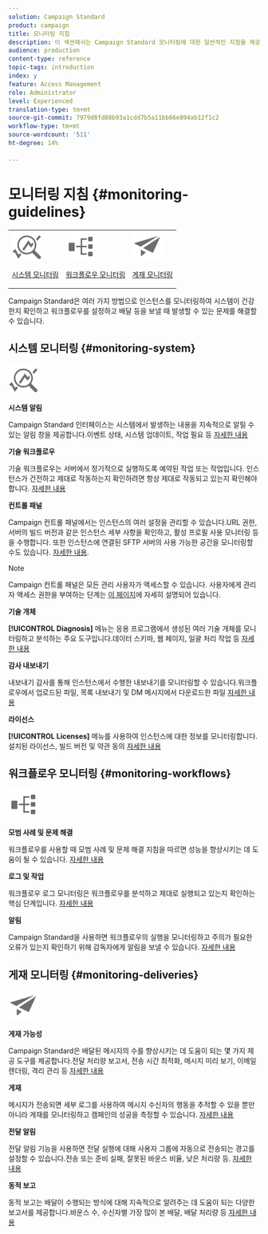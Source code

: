 ```yaml
---
solution: Campaign Standard
product: campaign
title: 모니터링 지침
description: 이 섹션에서는 Campaign Standard 모니터링에 대한 일반적인 지침을 제공합니다.
audience: production
content-type: reference
topic-tags: introduction
index: y
feature: Access Management
role: Administrator
level: Experienced
translation-type: tm+mt
source-git-commit: 7979d8fd88b93a1cdd7b5a11bb66e894ab12f1c2
workflow-type: tm+mt
source-wordcount: '511'
ht-degree: 14%

---
```



# 모니터링 지침 {#monitoring-guidelines}

<table>
<tr><td><img src="assets/do-not-localize/icon_system.svg" width="60px"><p><a href="#monitoring-system">시스템 모니터링</a></p></td>
<td><img src="assets/do-not-localize/icon_workflows.svg" width="60px"><p><a href="#moniroting-workflows">워크플로우 모니터링</a></p></td>
<td><img src="assets/do-not-localize/icon_send.svg" width="60px"><p><a href="#monitoring-deliveries">게재 모니터링</a></p></td></tr>
</table>

Campaign Standard은 여러 가지 방법으로 인스턴스를 모니터링하여 시스템이 건강한지 확인하고 워크플로우를 설정하고 배달 등을 보낼 때 발생할 수 있는 문제를 해결할 수 있습니다.

## 시스템 모니터링 {#monitoring-system}

<img src="assets/do-not-localize/icon_system.svg" width="60px">

**시스템 알림**

Campaign Standard 인터페이스는 시스템에서 발생하는 내용을 지속적으로 알릴 수 있는 알림 창을 제공합니다.이벤트 상태, 시스템 업데이트, 작업 필요 등 [자세한 내용](../../start/using/interface-description.md#top-bar)


**기술 워크플로우**

기술 워크플로우는 서버에서 정기적으로 실행하도록 예약된 작업 또는 작업입니다. 인스턴스가 건전하고 제대로 작동하는지 확인하려면 항상 제대로 작동되고 있는지 확인해야 합니다. [자세한 내용](../../administration/using/technical-workflows.md)

**컨트롤 패널**

Campaign 컨트롤 패널에서는 인스턴스의 여러 설정을 관리할 수 있습니다.URL 권한, 서버의 빌드 버전과 같은 인스턴스 세부 사항을 확인하고, 활성 프로필 사용 모니터링 등을 수행합니다. 또한 인스턴스에 연결된 SFTP 서버의 사용 가능한 공간을 모니터링할 수도 있습니다. [자세한 내용](https://docs.adobe.com/content/help/ko-KR/control-panel/using/control-panel-home.html).

>[!NOTE]
>
>Campaign 컨트롤 패널은 모든 관리 사용자가 액세스할 수 있습니다. 사용자에게 관리자 액세스 권한을 부여하는 단계는 [이 페이지](https://experienceleague.adobe.com/docs/control-panel/using/discover-control-panel/managing-permissions.html?lang=en#discover-control-panel)에 자세히 설명되어 있습니다.

**기술 개체**

**[!UICONTROL Diagnosis]** 메뉴는 응용 프로그램에서 생성된 여러 기술 개체를 모니터링하고 분석하는 주요 도구입니다.데이터 스키마, 웹 페이지, 일괄 처리 작업 등 [자세한 내용](../../developing/using/monitoring-data-model-changes.md)

**감사 내보내기**

내보내기 감사를 통해 인스턴스에서 수행한 내보내기를 모니터링할 수 있습니다.워크플로우에서 업로드된 파일, 목록 내보내기 및 DM 메시지에서 다운로드한 파일
[자세한 내용](../../administration/using/auditing-export-logs.md)

**라이선스**

**[!UICONTROL Licenses]** 메뉴를 사용하여 인스턴스에 대한 정보를 모니터링합니다.설치된 라이선스, 빌드 버전 및 약관 동의
[자세한 내용](../../administration/using/licenses.md)

## 워크플로우 모니터링 {#monitoring-workflows}

<img src="assets/do-not-localize/icon_workflows.svg" width="60px">

**모범 사례 및 문제 해결**

워크플로우를 사용할 때 모범 사례 및 문제 해결 지침을 따르면 성능을 향상시키는 데 도움이 될 수 있습니다.
[자세한 내용](../../automating/using/best-practices-workflows.md)

**로그 및 작업**

워크플로우 로그 모니터링은 워크플로우를 분석하고 제대로 실행되고 있는지 확인하는 핵심 단계입니다.
[자세한 내용](../../automating/using/monitoring-workflow-execution.md#workflow-log-and-tasks)

**알림**

Campaign Standard을 사용하면 워크플로우의 실행을 모니터링하고 주의가 필요한 오류가 있는지 확인하기 위해 감독자에게 알림을 보낼 수 있습니다.
[자세한 내용](../../automating/using/monitoring-workflow-execution.md#error-management)

## 게재 모니터링 {#monitoring-deliveries}

<img src="assets/do-not-localize/icon_send.svg" width="60px">

**게재 가능성**

Campaign Standard은 배달된 메시지의 수를 향상시키는 데 도움이 되는 몇 가지 제공 도구를 제공합니다.전달 처리량 보고서, 전송 시간 최적화, 메시지 미리 보기, 이메일 렌더링, 격리 관리 등
[자세한 내용](../../sending/using/about-deliverability.md)

**게재**

메시지가 전송되면 세부 로그를 사용하여 메시지 수신자의 행동을 추적할 수 있을 뿐만 아니라 게재를 모니터링하고 캠페인의 성공을 측정할 수 있습니다.
[자세한 내용](../../sending/using/monitoring-a-delivery.md)

**전달 알림**

전달 알림 기능을 사용하면 전달 실행에 대해 사용자 그룹에 자동으로 전송되는 경고를 설정할 수 있습니다.전송 또는 준비 실패, 잘못된 바운스 비율, 낮은 처리량 등.
[자세한 내용](../../sending/using/receiving-alerts-when-failures-happen.md)

**동적 보고**

동적 보고는 배달이 수행되는 방식에 대해 지속적으로 알려주는 데 도움이 되는 다양한 보고서를 제공합니다.바운스 수, 수신자별 가장 많이 본 배달, 배달 처리량 등
[자세한 내용](../../reporting/using/about-dynamic-reports.md)
